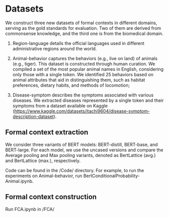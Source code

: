 # Datasets

 We construct three new datasets of formal contexts in different domains, serving as the gold standards for evaluation. 
Two of them are derived from commonsense knowledge, and the third one is from the biomedical domain. 

1) Region-language details the official languages used in different administrative regions around the world. 

2) Animal-behavior captures the behaviors (e.g., live on land) of animals (e.g., tiger). This dataset is constructed through human curation. We compiled a set of the most popular animal names in English, considering only those with a single token. We identified $25$ behaviors based on animal attributes that aid in distinguishing them, such as habitat preferences, dietary habits, and methods of locomotion; 

3) Disease-symptom describes the symptoms associated with various diseases. We extracted diseases represented by a single token and their symptoms from a dataset available on Kaggle (https://www.kaggle.com/datasets/itachi9604/disease-symptom-description-dataset).

## Formal context extraction

We consider three variants of BERT models: BERT-distill, BERT-base, and BERT-large. For each model, we use the uncased versions and compare the Average pooling and Max pooling variants, denoted as BertLattice (avg.) and BertLattice (max.), respectively.

Code can be found in the /Code/ directory. For example, to run the experiments on Animal-behavior, run BertConditionalProbability-Animal.ipynb.

## Formal context construction

Run FCA.ipynb in /FCA/

